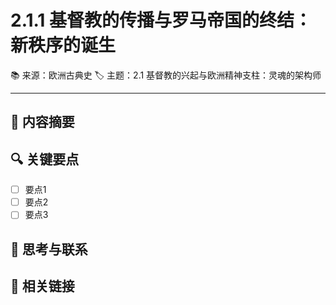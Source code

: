 # 2.1.1 基督教的传播与罗马帝国的终结：新秩序的诞生

📚 来源：欧洲古典史
🏷️ 主题：2.1 基督教的兴起与欧洲精神支柱：灵魂的架构师

---

## 📝 内容摘要

<!-- 在此处添加内容摘要 -->

## 🔍 关键要点

- [ ] 要点1
- [ ] 要点2
- [ ] 要点3

## 💭 思考与联系

<!-- 在此处添加个人思考和与其他知识的联系 -->

## 🔗 相关链接

<!-- 在此处添加相关链接和参考文献 -->

